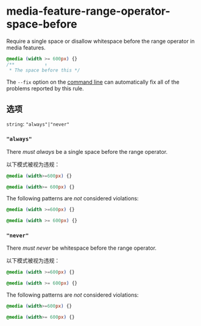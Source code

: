 # media-feature-range-operator-space-before

Require a single space or disallow whitespace before the range operator in media features.

```css
@media (width >= 600px) {}
/**           ↑
 * The space before this */
```

The `--fix` option on the [command line](../../../docs/user-guide/cli.md#autofixing-errors) can automatically fix all of the problems reported by this rule.

## 选项

`string`: `"always"|"never"`

### `"always"`

There *must always* be a single space before the range operator.

以下模式被视为违规：

```css
@media (width>=600px) {}
```

```css
@media (width>= 600px) {}
```

The following patterns are *not* considered violations:

```css
@media (width >=600px) {}
```

```css
@media (width >= 600px) {}
```

### `"never"`

There *must never* be whitespace before the range operator.

以下模式被视为违规：

```css
@media (width >=600px) {}
```

```css
@media (width >= 600px) {}
```

The following patterns are *not* considered violations:

```css
@media (width>=600px) {}
```

```css
@media (width>= 600px) {}
```
